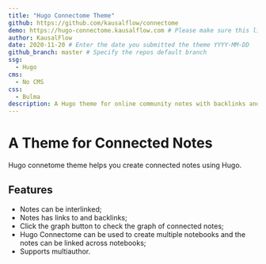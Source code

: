 ```yaml
---
title: "Hugo Connectome Theme"
github: https://github.com/kausalflow/connectome
demo: https://hugo-connectome.kausalflow.com # Please make sure this links to the theme demo and not your personal/business site
author: KausalFlow
date: 2020-11-20 # Enter the date you submitted the theme YYYY-MM-DD
github_branch: master # Specify the repos default branch
ssg:
  - Hugo
cms:
  - No CMS
css:
  - Bulma
description: A Hugo theme for online community notes with backlinks and graph of connected notes.
---
```


# A Theme for Connected Notes

Hugo connetome theme helps you create connected notes using Hugo.

## Features

* Notes can be interlinked;
* Notes has links to and backlinks;
* Click the graph button to check the graph of connected notes;
* Hugo Connectome can be used to create multiple notebooks and the notes can be linked across notebooks;
* Supports multiauthor.
